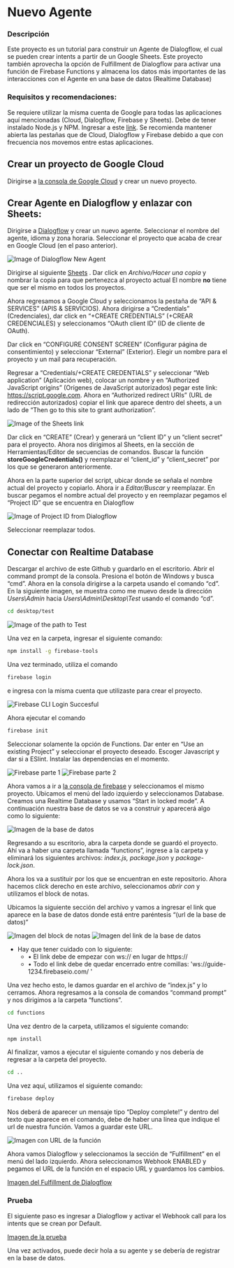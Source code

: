# Nuevo Agente

### Descripción
Este proyecto es un tutorial para construir un Agente de Dialogflow, el cual se pueden crear intents a partir de un Google Sheets. Este proyecto también aprovecha la opción de Fulfillment de Dialogflow para activar una función de Firebase Functions y almacena los datos más importantes de las interacciones con el Agente en una base de datos (Realtime Database)

### Requisitos y recomendaciones:
Se requiere utilizar la misma cuenta de Google para todas las aplicaciones aquí mencionadas (Cloud, Dialogflow, Firebase y Sheets). Debe de tener instalado Node.js y NPM. Ingresar a este [link](https://www.npmjs.com/get-npm). Se recomienda mantener abierta las pestañas que de Cloud, Dialogflow y Firebase debido a que con frecuencia nos movemos entre estas aplicaciones. 

## Crear un proyecto de Google Cloud
Dirigirse a [la consola de Google Cloud](https://console.cloud.google.com/) y crear un nuevo proyecto.

## Crear Agente en Dialogflow y enlazar con Sheets:
Dirigirse a [Dialogflow](https://dialogflow.cloud.google.com/) y crear un nuevo agente. Seleccionar el nombre del agente, idioma y zona horaria. Seleccionar el proyecto que acaba de crear en Google Cloud (en el paso anterior). 

![Image of Dialogflow New Agent]()

Dirigirse al siguiente [Sheets]() . Dar click en *Archivo/Hacer una copia* y nombrar la copia para que pertenezca al proyecto actual El nombre **no** tiene que ser el mismo en todos los proyectos.

Ahora regresamos a Google Cloud y seleccionamos la pestaña de “API & SERVICES” (APIS & SERVICIOS). Ahora dirigirse a “Credentials” (Credenciales), dar click en “+CREATE CREDENTIALS” (+CREAR CREDENCIALES) y seleccionamos “OAuth client ID” (ID de cliente de OAuth).

Dar click en “CONFIGURE CONSENT SCREEN” (Configurar página de consentimiento) y seleccionar “External” (Exterior). Elegir un nombre para el proyecto y un mail para recuperación. 

Regresar a “Credentials/+CREATE CREDENTIALS” y seleccionar “Web application” (Aplicación web), colocar un nombre y en “Authorized JavaScript origins” (Orígenes de JavaScript autorizados) pegar este link: https://script.google.com. Ahora en “Authorized redirect URIs” (URL de redirección autorizados) copiar el link que aparece dentro del sheets, a un lado de “Then go to this site to grant authorization”. 

![Image of the Sheets link]()

Dar click en “CREATE” (Crear) y generará un “client ID” y un “client secret” para el proyecto. Ahora nos dirigimos al Sheets, en la sección de Herramientas/Editor de secuencias de comandos. Buscar la función **storeGoogleCredentials()** y reemplazar el “client_id” y “client_secret” por los que se generaron anteriormente. 

Ahora en la parte superior del script, ubicar donde se señala el nombre actual del proyecto y copiarlo. Ahora ir a *Editar/Buscar* y reemplazar. En buscar pegamos el nombre actual del proyecto y en reemplazar pegamos el “Project ID” que se encuentra en Dialogflow 

![Image of Project ID from Dialogflow]()

Seleccionar reemplazar todos.

## Conectar con Realtime Database

Descargar el archivo de este Github y guardarlo en el escritorio. Abrir el command prompt de la consola. Presiona el botón de Windows y busca “cmd”. Ahora en la consola dirigirse a la carpeta usando el comando “cd”. En la siguiente imagen, se muestra como me muevo desde la dirección *Users\Admin* hacia *Users\Admin\Desktop\Test* usando el comando “cd”. 

```bash
cd desktop/test
```

![Image of the path to Test]()

Una vez en la carpeta, ingresar el siguiente comando:
```bash
npm install -g firebase-tools
```

Una vez terminado, utiliza el comando 

```bash
firebase login
```

e ingresa con la misma cuenta que utilizaste para crear el proyecto. 

![Firebase CLI Login Succesful]()

Ahora ejecutar el comando

```bash
firebase init
```

Seleccionar solamente la opción de Functions. Dar enter en “Use an existing Project” y seleccionar el proyecto deseado. Escoger Javascript y dar si a ESlint. Instalar las dependencias en el momento.

![Firebase parte 1]()
![Firebase parte 2]()

Ahora vamos a ir a [la consola de firebase](https://console.firebase.google.com/) y seleccionamos el mismo proyecto. Ubicamos el menú del lado izquierdo y seleccionamos Database. Creamos una Realtime Database y usamos “Start in locked mode”. A continuación nuestra base de datos se va a construir y aparecerá algo como lo siguiente:  

![Imagen de la base de datos]()

Regresando a su escritorio, abra la carpeta donde se guardó el proyecto. Ahí va a haber una carpeta llamada “functions”, ingrese a la carpeta y eliminará los siguientes archivos: *index.js, package.json* y *package-lock.json*. 
  
Ahora los va a sustituir por los que se encuentran en este repositorio. Ahora hacemos click derecho en este archivo, seleccionamos *abrir con* y utilizamos el block de notas. 

Ubicamos la siguiente sección del archivo y vamos a ingresar el link que aparece en la base de datos donde está entre paréntesis “(url de la base de datos)”

![Imagen del block de notas]()
![Imagen del link de la base de datos]()

* Hay que tener cuidado con lo siguiente: 
  * •	El link debe de empezar con ws:// en lugar de https://
  * •	Todo el link debe de quedar encerrado entre comillas: 'ws://guide-1234.firebaseio.com/ '

Una vez hecho esto, le damos guardar en el archivo de “index.js” y lo cerramos. Ahora regresamos a la consola de comandos “command prompt” y nos dirigimos a la carpeta “functions”.

```bash
cd functions
```

Una vez dentro de la carpeta, utilizamos el siguiente comando: 

```bash
npm install
```

Al finalizar, vamos a ejecutar el siguiente comando y nos debería de regresar a la carpeta del proyecto. 

```bash
cd ..
```

Una vez aquí, utilizamos el siguiente comando: 

```bash
firebase deploy
```

Nos deberá de aparecer un mensaje tipo “Deploy complete!” y dentro del texto que aparece en el comando, debe de haber una línea que indique el url de nuestra función. Vamos a guardar este URL.

![Imagen con URL de la función]()

Ahora vamos Dialogflow y seleccionamos la sección de “Fulfillment” en el menú del lado izquierdo. Ahora seleccionamos Webhook ENABLED y pegamos el URL de la función en el espacio URL y guardamos los cambios.

[Imagen del Fulfillment de Dialogflow]()

### Prueba

El siguiente paso es ingresar a Dialogflow y activar el Webhook call para los intents que se crean por Default. 

[Imagen de la prueba]()

Una vez activados, puede decir hola a su agente y se debería de registrar en la base de datos.
